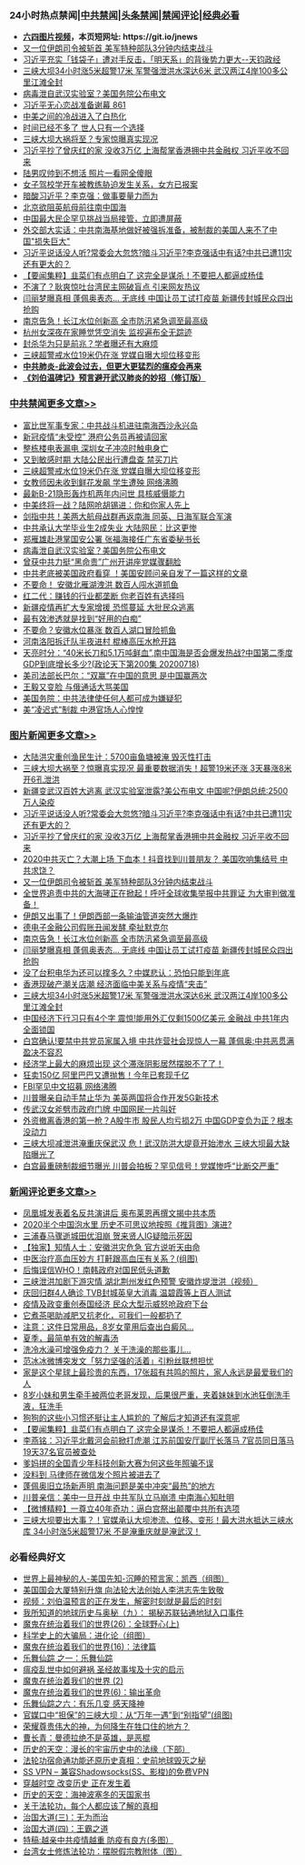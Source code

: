 <div id="tt">
<h3>24小时热点禁闻|<a href="#%E4%B8%AD%E5%85%B1%E7%A6%81%E9%97%BB%E6%9B%B4%E5%A4%9A%E6%96%87%E7%AB%A0">中共禁闻</a>|<a href="#%E5%9B%BE%E7%89%87%E6%96%B0%E9%97%BB%E6%9B%B4%E5%A4%9A%E6%96%87%E7%AB%A0">头条禁闻</a>|<a href="#%E6%96%B0%E9%97%BB%E8%AF%84%E8%AE%BA%E6%9B%B4%E5%A4%9A%E6%96%87%E7%AB%A0">禁闻评论|<a href="#%E5%BF%85%E7%9C%8B%E7%BB%8F%E5%85%B8%E5%A5%BD%E6%96%87">经典必看</a></h3>
<ul>
<li><b><a href="http://d1.bdrive.tk/64.mp4" target="_blank">六四图片视频</a>，本页短网址: https://git.io/jnews</b></li>
<li><a href="https://github.com/fqnews/bnews/blob/master/topimagenews/20200719/1363171.md">又一位伊朗司令被斩首 美军特种部队3分钟内结束战斗</a></li>
<li><a href="https://github.com/fqnews/bnews/blob/master/bannedvideo/20200719/1362910.md">习近平充实「钱袋子」遭对手反击，「明天系」的背後势力更大--天钧政经</a></li>
<li><a href="https://github.com/fqnews/bnews/blob/master/topimagenews/20200719/1362926.md">三峡大坝34小时涨5米超警17米 军警强泄洪水深达6米 武汉两江4岸100多公里江滩全封</a></li>
<li><a href="https://github.com/fqnews/bnews/blob/master/cbnews/20200719/1363069.md">病毒泄自武汉实验室？美国务院公布电文</a></li>
<li><a href="https://github.com/fqnews/bnews/blob/master/bannedvideo/20200719/1363045.md">习近平无心恋战准备谢幕 861</a></li>
<li><a href="https://github.com/fqnews/bnews/blob/master/cbnews/20200719/1362884.md">中美之间的冷战进入了白热化</a></li>
<li><a href="https://github.com/fqnews/bnews/blob/master/ssgc/20200719/1362889.md">时间已经不多了 世人只有一个选择</a></li>
<li><a href="https://github.com/fqnews/bnews/blob/master/cnnews/20200719/1363169.md">三峡大坝大祸将至？专家惊曝真实现况</a></li>
<li><a href="https://github.com/fqnews/bnews/blob/master/topimagenews/20200719/1363196.md">习近平抄了曾庆红的家 没收3万亿 上海帮掌香港拥中共金融权 习近平收不回来</a></li>
<li><a href="https://github.com/fqnews/bnews/blob/master/cbnews/20200719/1362931.md">陆男叹帅到不想活 照片一看网全傻眼</a></li>
<li><a href="https://github.com/fqnews/bnews/blob/master/baitai/20200719/1362897.md">女子驾校学开车被教练胁迫发生关系，女方已报案</a></li>
<li><a href="https://github.com/fqnews/bnews/blob/master/cnnews/20200719/1363139.md">暗酸习近平？李克强：做事要量力而为</a></li>
<li><a href="https://github.com/fqnews/bnews/blob/master/cnnews/hknews/20200719/1362913.md">北京欲阻英航母前往南中国海</a></li>
<li><a href="https://github.com/fqnews/bnews/blob/master/headline/20200719/1362977.md">中国最大民企罕见挑战当局接管，立即遭屏蔽</a></li>
<li><a href="https://github.com/fqnews/bnews/blob/master/bannedvideo/20200719/1363165.md">外交部大实话：中共南海基地做好被强拆准备，被制裁的美国人来不了中国&quot;损失巨大&quot;</a></li>
<li><a href="https://github.com/fqnews/bnews/blob/master/topimagenews/20200719/1363207.md">习近平说话没人听?常委会大忽悠?暗斗习近平?李克强话中有话?中共已遭11灾还有更大的？</a></li>
<li><a href="https://github.com/fqnews/bnews/blob/master/comments/20200719/1363170.md">【要闻集粹】韭菜们有点明白了 这完全是谋杀！不要把人都逼成杨佳</a></li>
<li><a href="https://github.com/fqnews/bnews/blob/master/cnnews/20200719/1363188.md">不演了？耿爽惊吐台湾民主网破盲点 引来网友热议</a></li>
<li><a href="https://github.com/fqnews/bnews/blob/master/topimagenews/20200719/1362929.md">闫丽梦曝真相 蓬佩奥表态… 无底线 中国让员工试打疫苗 新疆传封城民众四出抢购</a></li>
<li><a href="https://github.com/fqnews/bnews/blob/master/topimagenews/20200719/1362930.md">南京告急！长江水位创新高 全市防汛紧急调至最高级</a></li>
<li><a href="https://github.com/fqnews/bnews/blob/master/cbnews/20200719/1362935.md">杭州女深夜在家睡觉凭空消失 监视遍布全无踪迹</a></li>
<li><a href="https://github.com/fqnews/bnews/blob/master/worldnews/20200719/1363179.md">封杀华为只是前兆？学者曝还有大麻烦</a></li>
<li><a href="https://github.com/fqnews/bnews/blob/master/cbnews/20200719/1363175.md">三峡超警戒水位19米仍在涨 党媒自曝大坝位移变形</a></li>
<li><b><a href="https://github.com/fqnews/bnews/blob/master/comments/20200211/1275071.md" target="_blank">中共肺炎-此波会过去，但更大更猛烈的瘟疫会再来</a></b></li>
<li><b><a href="https://github.com/fqnews/bnews/blob/master/comments/20200207/1272816.md" target="_blank">《刘伯温碑记》预言避开武汉肺炎的妙招（修订版）</a></b></li>
</ul>
</div>

<div class="catlist">
<h3><a href="https://github.com/fqnews/bnews/blob/master/cbnews/" target="_blank">中共禁闻</a><span><a href="https://github.com/fqnews/bnews/blob/master/cbnews/" target="_blank" rel="nofollow">更多文章>></a></span></h3>
<ul>
<li><a href="https://github.com/fqnews/bnews/blob/master/cbnews/20200720/1363273.md" target="_blank">富比世军事专家：中共战斗机进驻南海西沙永兴岛</a></li>
<li><a href="https://github.com/fqnews/bnews/blob/master/cbnews/20200719/1363234.md" target="_blank">新冠疫情“未受控” 港府公务员再被请回家</a></li>
<li><a href="https://github.com/fqnews/bnews/blob/master/cbnews/20200719/1363193.md" target="_blank">整栋楼电表漏电 深圳女子冲凉时触电身亡</a></li>
<li><a href="https://github.com/fqnews/bnews/blob/master/cbnews/20200719/1363181.md" target="_blank">又到敏感时期 大陆公民出行遭盘查 禁买刀片</a></li>
<li><a href="https://github.com/fqnews/bnews/blob/master/cbnews/20200719/1363175.md" target="_blank">三峡超警戒水位19米仍在涨 党媒自曝大坝位移变形</a></li>
<li><a href="https://github.com/fqnews/bnews/blob/master/cbnews/20200719/1363177.md" target="_blank">女教师因未收到鲜花发飙 学生遭殃 网络沸腾</a></li>
<li><a href="https://github.com/fqnews/bnews/blob/master/cbnews/20200719/1363144.md" target="_blank">最新B-21隐形轰炸机两年内问世 具核威慑能力</a></li>
<li><a href="https://github.com/fqnews/bnews/blob/master/cbnews/20200719/1363142.md" target="_blank">中美终将一战？陆网呛胡锡进：你和你家人先上</a></li>
<li><a href="https://github.com/fqnews/bnews/blob/master/cbnews/20200719/1363135.md" target="_blank">剑指中共！美两大航母战群再返南海 同英、日海军联合军演</a></li>
<li><a href="https://github.com/fqnews/bnews/blob/master/cbnews/20200719/1363128.md" target="_blank">中共承认大学毕业生2成失业 大陆网民：比这更惨</a></li>
<li><a href="https://github.com/fqnews/bnews/blob/master/cbnews/20200719/1363090.md" target="_blank">郑雁雄赴港掌国安公署 张福海接任广东省委秘书长</a></li>
<li><a href="https://github.com/fqnews/bnews/blob/master/cbnews/20200719/1363069.md" target="_blank">病毒泄自武汉实验室？美国务院公布电文</a></li>
<li><a href="https://github.com/fqnews/bnews/blob/master/cbnews/20200719/1363058.md" target="_blank">曾获中共力挺“黑命贵”广州开讲座党媒骤翻脸</a></li>
<li><a href="https://github.com/fqnews/bnews/blob/master/cbnews/20200719/1363051.md" target="_blank">中共老底被美国政府看穿 ！美国安顾问亲自发了一篇这样的文章</a></li>
<li><a href="https://github.com/fqnews/bnews/blob/master/cbnews/20200719/1363037.md" target="_blank">不要命！ 安徽北雁湖洩洪 数百人闯水道抓鱼</a></li>
<li><a href="https://github.com/fqnews/bnews/blob/master/cbnews/20200719/1363025.md" target="_blank">红二代：赚钱的行业都垄断 你老百姓有选择吗</a></li>
<li><a href="https://github.com/fqnews/bnews/blob/master/cbnews/20200719/1363024.md" target="_blank">新疆疫情再扩大专家增援 恐慌蔓延 大批民众逃离</a></li>
<li><a href="https://github.com/fqnews/bnews/blob/master/cbnews/20200719/1363015.md" target="_blank">最有效渗透就是找到“好用的白痴”</a></li>
<li><a href="https://github.com/fqnews/bnews/blob/master/cbnews/20200719/1363014.md" target="_blank">不要命？安徽水位暴涨 数百人湖口冒险抓鱼</a></li>
<li><a href="https://github.com/fqnews/bnews/blob/master/cbnews/20200719/1363013.md" target="_blank">河南洛阳拆迁队半夜进村 棍棒高压水枪开路</a></li>
<li><a href="https://github.com/fqnews/bnews/blob/master/cbnews/20200719/1362999.md" target="_blank">天亮时分：“40米长刀和5.1万吨鲜血”,南中国海是否会爆发热战?中国第二季度GDP到底增长多少?(政论天下第200集 20200718)</a></li>
<li><a href="https://github.com/fqnews/bnews/blob/master/cbnews/20200719/1362940.md" target="_blank">美司法部长巴尔：“双赢”在中国的意思 是中国赢两次</a></li>
<li><a href="https://github.com/fqnews/bnews/blob/master/cbnews/20200719/1362939.md" target="_blank">王毅又变脸 与俄通话大骂美国</a></li>
<li><a href="https://github.com/fqnews/bnews/blob/master/cbnews/20200719/1362938.md" target="_blank">美国务院：中共法律使任何人都可成为嫌疑犯</a></li>
<li><a href="https://github.com/fqnews/bnews/blob/master/cbnews/20200719/1362937.md" target="_blank">美“凌迟式”制裁 中港官场人心惶惶</a></li>

</ul>
</div>
<div class="catlist">
<h3><a href="https://github.com/fqnews/bnews/blob/master/topimagenews/" target="_blank">图片新闻</a><span><a href="https://github.com/fqnews/bnews/blob/master/topimagenews/" target="_blank" rel="nofollow">更多文章>></a></span></h3>
<ul>
<li><a href="https://github.com/fqnews/bnews/blob/master/topimagenews/20200720/1363271.md" target="_blank">大陆洪灾重创渔民生计：5700亩鱼塘被淹 毁灭性打击</a></li>
<li><a href="https://github.com/fqnews/bnews/blob/master/topimagenews/20200719/1363252.md" target="_blank">三峡大坝大祸至？惊曝真实现况 最重要数据消失！超警19米还涨 3天暴涨8米 开6孔泄洪</a></li>
<li><a href="https://github.com/fqnews/bnews/blob/master/topimagenews/20200719/1363229.md" target="_blank">新疆变武汉百姓大逃离 武汉实验室泄露?美公布电文 中国呢?伊朗总统:2500万人染疫</a></li>
<li><a href="https://github.com/fqnews/bnews/blob/master/topimagenews/20200719/1363207.md" target="_blank">习近平说话没人听?常委会大忽悠?暗斗习近平?李克强话中有话?中共已遭11灾还有更大的？</a></li>
<li><a href="https://github.com/fqnews/bnews/blob/master/topimagenews/20200719/1363196.md" target="_blank">习近平抄了曾庆红的家 没收3万亿 上海帮掌香港拥中共金融权 习近平收不回来</a></li>
<li><a href="https://github.com/fqnews/bnews/blob/master/topimagenews/20200719/1363189.md" target="_blank">2020中共灭亡？大潮上场 下血本！抖音找到川普朋友？ 美国吹响集结号 中共求饶？</a></li>
<li><a href="https://github.com/fqnews/bnews/blob/master/topimagenews/20200719/1363171.md" target="_blank">又一位伊朗司令被斩首 美军特种部队3分钟内结束战斗</a></li>
<li><a href="https://github.com/fqnews/bnews/blob/master/topimagenews/20200719/1363167.md" target="_blank">全世界追责中共的大海哮正在掀起！呼吁全球收集举报中共罪证 为大审判做准备！</a></li>
<li><a href="https://github.com/fqnews/bnews/blob/master/topimagenews/20200719/1363155.md" target="_blank">伊朗又出事了！伊朗西部一条输油管道突然大爆炸</a></li>
<li><a href="https://github.com/fqnews/bnews/blob/master/topimagenews/20200719/1363012.md" target="_blank">德电子金融公司假账丑闻发酵 牵扯默克尔</a></li>
<li><a href="https://github.com/fqnews/bnews/blob/master/topimagenews/20200719/1362930.md" target="_blank">南京告急！长江水位创新高 全市防汛紧急调至最高级</a></li>
<li><a href="https://github.com/fqnews/bnews/blob/master/topimagenews/20200719/1362929.md" target="_blank">闫丽梦曝真相 蓬佩奥表态… 无底线 中国让员工试打疫苗 新疆传封城民众四出抢购</a></li>
<li><a href="https://github.com/fqnews/bnews/blob/master/topimagenews/20200719/1362928.md" target="_blank">没了台积电华为还可以撑多久？中媒悲认：恐怕只能到年底</a></li>
<li><a href="https://github.com/fqnews/bnews/blob/master/topimagenews/20200719/1362927.md" target="_blank">香港现破产潮关店潮 经济面临中美关系与疫情“夹击”</a></li>
<li><a href="https://github.com/fqnews/bnews/blob/master/topimagenews/20200719/1362926.md" target="_blank">三峡大坝34小时涨5米超警17米 军警强泄洪水深达6米 武汉两江4岸100多公里江滩全封</a></li>
<li><a href="https://github.com/fqnews/bnews/blob/master/topimagenews/20200718/1362860.md" target="_blank">中国经济下行习只有4个字 震惊!能用外汇仅剩1500亿美元 金融战 中共1年内全面锁国</a></li>
<li><a href="https://github.com/fqnews/bnews/blob/master/topimagenews/20200718/1362791.md" target="_blank">白宫确认!要禁中共党员家属入境 中共炸营社会现惊人一幕 蓬佩奥:中共恶贯满盈决不容忍</a></li>
<li><a href="https://github.com/fqnews/bnews/blob/master/topimagenews/20200718/1362790.md" target="_blank">经济学上最大的麻烦出现 这个滞涨阴影居然摆脱不了了！</a></li>
<li><a href="https://github.com/fqnews/bnews/blob/master/topimagenews/20200718/1362789.md" target="_blank">狂卖150亿 阿里巴巴又遭抛售！今年已套现千亿</a></li>
<li><a href="https://github.com/fqnews/bnews/blob/master/topimagenews/20200718/1362721.md" target="_blank">FBI罕见中文招募 网络沸腾</a></li>
<li><a href="https://github.com/fqnews/bnews/blob/master/topimagenews/20200718/1362684.md" target="_blank">川普曝亲自动手禁止华为 美英两国将合作开发5G新技术</a></li>
<li><a href="https://github.com/fqnews/bnews/blob/master/topimagenews/20200718/1362683.md" target="_blank">传武汉女斧劈市政府门牌 中国网民一片叫好</a></li>
<li><a href="https://github.com/fqnews/bnews/blob/master/topimagenews/20200717/1362461.md" target="_blank">外资撤离香港的第一枪？A股牛市 股民人均亏损2万 中国GDP变负为正？根本没动力</a></li>
<li><a href="https://github.com/fqnews/bnews/blob/master/topimagenews/20200717/1362452.md" target="_blank">三峡大坝减泄洪淹重庆保武汉 危！武汉防洪大堤竟开始渗水 三峡大坝最大缺陷曝光了</a></li>
<li><a href="https://github.com/fqnews/bnews/blob/master/topimagenews/20200717/1362421.md" target="_blank">白宫最重磅制裁细节曝光 川普会拍板？罕见信号！党媒惨呼“比断交严重”</a></li>

</ul>
</div>
<div class="catlist">
<h3><a href="https://github.com/fqnews/bnews/blob/master/comments/" target="_blank">新闻评论</a><span><a href="https://github.com/fqnews/bnews/blob/master/comments/" target="_blank" rel="nofollow">更多文章>></a></span></h3>
<ul>
<li><a href="https://github.com/fqnews/bnews/blob/master/comments/20200720/1363263.md" target="_blank">凤凰城发表着名反共演讲后 奥布莱恩再撰文揭中共本质</a></li>
<li><a href="https://github.com/fqnews/bnews/blob/master/comments/20200719/1363253.md" target="_blank">2020半个中国泡水里 历史不可思议地按照《推背图》演进?</a></li>
<li><a href="https://github.com/fqnews/bnews/blob/master/comments/20200719/1363238.md" target="_blank">三浦春马骤逝城田优泪崩  贺来贤人IG疑暗示死因</a></li>
<li><a href="https://github.com/fqnews/bnews/blob/master/comments/20200719/1363221.md" target="_blank">【独家】知情人士：安徽洪灾危急 官方说听天由命</a></li>
<li><a href="https://github.com/fqnews/bnews/blob/master/comments/20200719/1363206.md" target="_blank">中医治疗高血压妙方 打鼾跟高血压有关系？(组图)</a></li>
<li><a href="https://github.com/fqnews/bnews/blob/master/comments/20200719/1363202.md" target="_blank">后悔误信WHO！南韩政府对国民低头道歉</a></li>
<li><a href="https://github.com/fqnews/bnews/blob/master/comments/20200719/1363201.md" target="_blank">三峡泄洪加剧下游灾情 湖北荆州发红色预警 安徽炸堤泄洪（视频）</a></li>
<li><a href="https://github.com/fqnews/bnews/blob/master/comments/20200719/1363200.md" target="_blank">庆回归群4人确诊 TVB封城英皇大消毒  温碧霞等上百人测试</a></li>
<li><a href="https://github.com/fqnews/bnews/blob/master/comments/20200719/1363195.md" target="_blank">疫情及政变重创泰国经济  民众大型示威怒呛政府下台</a></li>
<li><a href="https://github.com/fqnews/bnews/blob/master/comments/20200719/1363186.md" target="_blank">它煮茶喝助减肥又抗老化，可我们一般都扔了</a></li>
<li><a href="https://github.com/fqnews/bnews/blob/master/comments/20200719/1363185.md" target="_blank">注意：这件日常用品，8岁女童用后查出白癜风&#8230;</a></li>
<li><a href="https://github.com/fqnews/bnews/blob/master/comments/20200719/1363183.md" target="_blank">夏季，最简单有效的解毒汤</a></li>
<li><a href="https://github.com/fqnews/bnews/blob/master/comments/20200719/1363182.md" target="_blank">洗冷水澡可增强免疫力？ 关于洗澡的那些事儿&#8230;</a></li>
<li><a href="https://github.com/fqnews/bnews/blob/master/comments/20200719/1363180.md" target="_blank">范冰冰微博突发文「努力坚强的活着」引粉丝联想担忧</a></li>
<li><a href="https://github.com/fqnews/bnews/blob/master/comments/20200719/1363178.md" target="_blank">家是这个星球上最珍贵的东西，17张超有共鸣的照片，家人永远是最爱我们的人</a></li>
<li><a href="https://github.com/fqnews/bnews/blob/master/comments/20200719/1363174.md" target="_blank">8岁小妹和男生牵手被两位老哥发现，后果很严重，夹着妹妹到水池狂倒洗手液，狂洗手</a></li>
<li><a href="https://github.com/fqnews/bnews/blob/master/comments/20200719/1363173.md" target="_blank">狗狗的这些小习惯还挺让主人尴尬的 了解后才知道还有深意呢</a></li>
<li><a href="https://github.com/fqnews/bnews/blob/master/comments/20200719/1363170.md" target="_blank">【要闻集粹】韭菜们有点明白了 这完全是谋杀！不要把人都逼成杨佳</a></li>
<li><a href="https://github.com/fqnews/bnews/blob/master/comments/20200719/1363140.md" target="_blank">李燕铭：习近平北戴河会前掀打虎潮 江苏前国安厅副厅长落马 7官员同日落马 19天37名官员被查处</a></li>
<li><a href="https://github.com/fqnews/bnews/blob/master/comments/20200719/1363134.md" target="_blank">爹妈拼的全国青少年科技创新大赛为何这些年照骗不误</a></li>
<li><a href="https://github.com/fqnews/bnews/blob/master/comments/20200719/1363132.md" target="_blank">没料到 马律师在微信发个照片被进去了</a></li>
<li><a href="https://github.com/fqnews/bnews/blob/master/comments/20200719/1363122.md" target="_blank">蓬佩奥旧立场新声明 南海问题是美中冲突“最热”的地方</a></li>
<li><a href="https://github.com/fqnews/bnews/blob/master/comments/20200719/1363119.md" target="_blank">川普亲信：美中一旦开战 中共军队立马崩溃 中南海心知肚明</a></li>
<li><a href="https://github.com/fqnews/bnews/blob/master/comments/20200719/1363115.md" target="_blank">【微博精粹】一尊立40年奇功：逼白宫祭出颠覆中共所有选项</a></li>
<li><a href="https://github.com/fqnews/bnews/blob/master/comments/20200719/1363113.md" target="_blank">三峡大坝要出大事？！官媒承认大坝渗流、位移、变形！最大洪水抵达三峡水库 34小时涨5米超警17米 不是淹重庆就是淹武汉！</a></li>

</ul>
</div>

<div class="catlist">
<h3>必看经典好文</h3>
<ul>
<li><a href="https://github.com/fqnews/bnews/blob/master/comments/20200605/783244.md" target="_blank">世界上最神秘的人-美国先知-沉睡的预言家：凯西（组图）</a></li>
<li><a href="https://github.com/fqnews/bnews/blob/master/comments/20200516/1329276.md" target="_blank">美国国会大厦特别升旗 向法轮大法创始人李洪志先生致敬</a></li>
<li><a href="https://github.com/fqnews/bnews/blob/master/comments/20200628/1351782.md" target="_blank">视频：刘伯温预言的正在发生，解密时刻就是最后的时刻</a></li>
<li><a href="https://github.com/fqnews/bnews/blob/master/topimagenews/20180325/919134.md" target="_blank">我所知道的地球历史与奥秘（九）： 揭秘苏联钻通地狱入口事件</a></li>
<li><a href="https://github.com/fqnews/bnews/blob/master/comments/20181210/1044798.md" target="_blank">魔鬼在统治着我们的世界(26)：全球野心(上)</a></li>
<li><a href="https://github.com/fqnews/bnews/blob/master/comments/20200605/783246.md" target="_blank">科学史上的大骗局：进化论（组图）</a></li>
<li><a href="https://github.com/fqnews/bnews/blob/master/topimagenews/20180615/958090.md" target="_blank">魔鬼在统治着我们的世界(16)：法律篇</a></li>
<li><a href="https://github.com/fqnews/bnews/blob/master/tculture/20170710/789533.md" target="_blank">乐舞仙踪 之一：乐舞仙踪</a></li>
<li><a href="https://github.com/fqnews/bnews/blob/master/comments/20200618/1346823.md" target="_blank">瘟疫乱世中如何避祸 圣经故事埃及十灾的启示</a></li>
<li><a href="https://github.com/fqnews/bnews/blob/master/topimagenews/20180520/944940.md" target="_blank">魔鬼在统治着我们的世界 (2)</a></li>
<li><a href="https://github.com/fqnews/bnews/blob/master/topimagenews/20180524/947358.md" target="_blank">魔鬼在统治着我们的世界(6)：输出革命</a></li>
<li><a href="https://github.com/fqnews/bnews/blob/master/tculture/20190101/792146.md" target="_blank">乐舞仙踪之六：有乐几变 感天降神</a></li>
<li><a href="https://github.com/fqnews/bnews/blob/master/cbnews/20200624/1349641.md" target="_blank">官媒口中“担保”的三峡大坝：从“万年一遇”到“别指望”(组图)</a></li>
<li><a href="https://github.com/fqnews/bnews/blob/master/comments/20200618/1346830.md" target="_blank">荣耀尊贵伟大的神，为何降生在牲口住的地方？</a></li>
<li><a href="https://github.com/fqnews/bnews/blob/master/comments/20180726/727420.md" target="_blank">曹长青：曼德拉绝不是英雄，是恶棍</a></li>
<li><a href="https://github.com/fqnews/bnews/blob/master/tculture/20121025/73066.md" target="_blank">历史的天空：漫长的宇宙历史中的法缘（下部）</a></li>
<li><a href="https://github.com/fqnews/bnews/blob/master/tculture/20121025/73069.md" target="_blank">法轮功宿命通功能还原历史真相：史前地球毁灭之秘</a></li>
<li><a href="https://github.com/fqnews/bnews/blob/master/comments/20191231/1250654.md" target="_blank">SS VPN &#8211; 兼容Shadowsocks(SS、影梭)的免费VPN</a></li>
<li><a href="https://github.com/fqnews/bnews/blob/master/comments/20200626/1259925.md" target="_blank">穿越时空 改变历史 正在发生着</a></li>
<li><a href="https://github.com/fqnews/bnews/blob/master/tculture/xiulian/20170318/732480.md" target="_blank">历史的天空：海神波塞冬的天国家书</a></li>
<li><a href="https://github.com/fqnews/bnews/blob/master/topimagenews/20161125/619230.md" target="_blank">关于法轮功，每个人都应该了解的真相</a></li>
<li><a href="https://github.com/fqnews/bnews/blob/master/cbnews/20180309/912114.md" target="_blank">治国大道(三)：无为而治</a></li>
<li><a href="https://github.com/fqnews/bnews/blob/master/cbnews/20180310/912637.md" target="_blank">治国大道(四)：王霸之道</a></li>
<li><a href="https://github.com/fqnews/bnews/blob/master/ccpdope/20200425/1319297.md" target="_blank">特稿:越亲中共疫情越重 防疫有良方(多图）</a></li>
<li><a href="https://github.com/fqnews/bnews/blob/master/cbnews/20200610/1342772.md" target="_blank">台湾女士修炼法轮功：摆脱假宗教附体（图）</a></li>

</ul>
</div>